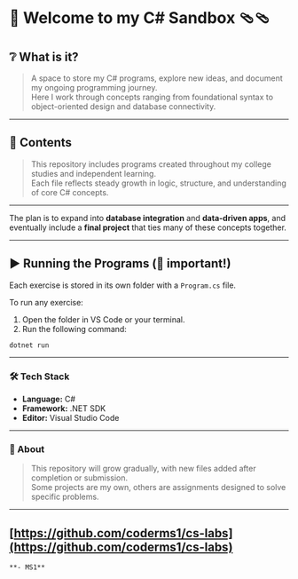 # 🧩 Welcome to my C# Sandbox 🩴🩴

## ❔ What is it?
> A space to store my C# programs, explore new ideas, and document my ongoing programming journey.  
> Here I work through concepts ranging from foundational syntax to object-oriented design and database connectivity.

---

## 📁 Contents
> This repository includes programs created throughout my college studies and independent learning.  
> Each file reflects steady growth in logic, structure, and understanding of core C# concepts.

---

The plan is to expand into **database integration** and **data-driven apps**, and eventually include a **final project** that ties many of these concepts together.  

--- 

## ▶️ Running the Programs (🚨 important!)
Each exercise is stored in its own folder with a `Program.cs` file.

To run any exercise:
1. Open the folder in VS Code or your terminal.
2. Run the following command:
```
dotnet run
```

---

### 🛠️ Tech Stack
- **Language:** C#  
- **Framework:** .NET SDK  
- **Editor:** Visual Studio Code  

---

### 📘 About
> This repository will grow gradually, with new files added after completion or submission.  
> Some projects are my own, others are assignments designed to solve specific problems.

---

## [https://github.com/coderms1/cs-labs](https://github.com/coderms1/cs-labs)
```
**- MS1**
```
